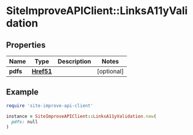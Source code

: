 # SiteImproveAPIClient::LinksA11yValidation

## Properties

| Name | Type | Description | Notes |
| ---- | ---- | ----------- | ----- |
| **pdfs** | [**Href51**](Href51.md) |  | [optional] |

## Example

```ruby
require 'site-improve-api-client'

instance = SiteImproveAPIClient::LinksA11yValidation.new(
  pdfs: null
)
```

